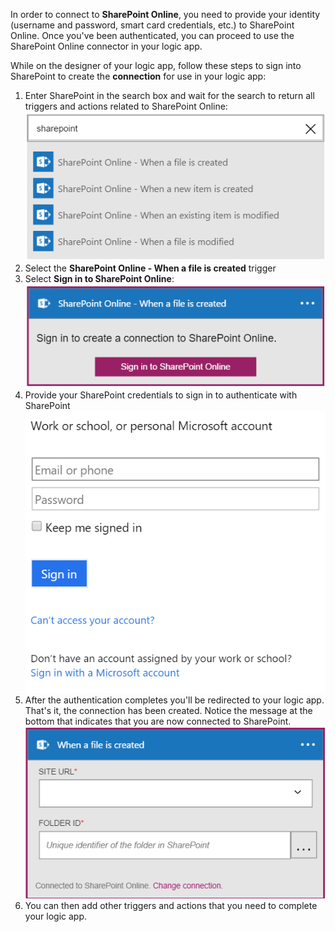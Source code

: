 

In order to connect to **SharePoint Online**, you need to provide your identity (username and password, smart card credentials, etc.) to SharePoint Online. Once you've been authenticated, you can proceed to use the SharePoint Online connector  in your logic app. 

While on the designer of your logic app, follow these steps to sign into SharePoint to create the **connection** for use in your logic app:

1. Enter SharePoint in the search box and wait for the search to return all triggers and actions related to SharePoint Online:   
![Configure SharePoint][1]  
2. Select the **SharePoint Online - When a file is created** trigger  
3. Select **Sign in to SharePoint Online**:   
![Configure SharePoint][2]    
4. Provide your SharePoint credentials to sign in to authenticate with SharePoint   
![Configure SharePoint][3]     
5. After the authentication completes you'll be redirected to your logic app. That's it, the connection has been created. Notice the message at the bottom that indicates that you are now connected to SharePoint.  
![Configure SharePoint][4]  
6. You can then add other triggers and actions that you need to complete your logic app.   

[1]: ./media/connectors-create-api-sharepointonline/connectionconfig1.png
[2]: ./media/connectors-create-api-sharepointonline/connectionconfig2.png 
[3]: ./media/connectors-create-api-sharepointonline/connectionconfig3.png
[4]: ./media/connectors-create-api-sharepointonline/connectionconfig4.png
[5]: ./media/connectors-create-api-sharepointonline/connectionconfig5.png
